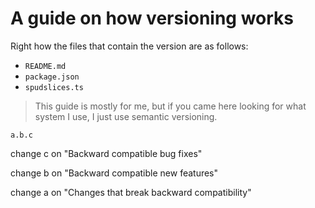 # A guide on how versioning works

Right how the files that contain the version are as follows:

* `README.md`
* `package.json`
* `spudslices.ts`

> This guide is mostly for me, but if you came here looking for what system I
> use, I just use semantic versioning.

`a.b.c`

change c on "Backward compatible bug fixes"

change b on "Backward compatible new features"

change a on "Changes that break backward compatibility"

